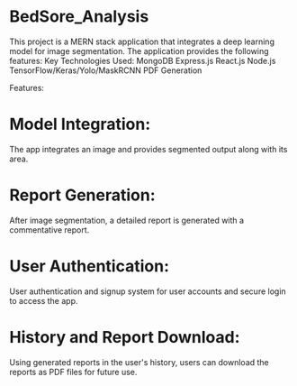 # BedSore_Analysis

This project is a MERN stack application that integrates a deep learning model for image segmentation. The application provides the following features:
Key Technologies Used:
MongoDB
Express.js
React.js
Node.js
TensorFlow/Keras/Yolo/MaskRCNN
PDF Generation


Features:
# Model Integration:
The app integrates an image and provides segmented output along with its area.

# Report Generation:
After image segmentation, a detailed report is generated with a commentative report.

# User Authentication:
User authentication and signup system for user accounts and secure login to access the app.

# History and Report Download:
Using generated reports in the user's history, users can download the reports as PDF files for future use.
